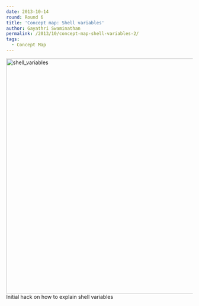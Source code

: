```yaml
---
date: 2013-10-14
round: Round 6
title: 'Concept map: Shell variables'
author: Gayathri Swaminathan
permalink: /2013/10/concept-map-shell-variables-2/
tags:
  - Concept Map
---
```

[<img class="aligncenter size-full wp-image-4746" alt="shell_variables" src="http://files.software-carpentry.org/training-course/2013/10/shell_variables.png" width="865" height="633" />][1]Initial hack on how to explain shell variables

 [1]: http://files.software-carpentry.org/training-course/2013/10/shell_variables.png
